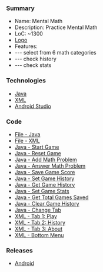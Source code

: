 ### Summary
- Name: Mental Math
- Description: Practice Mental Math
- LoC: ~1300
- [Logo](https://github.com/Sinc0/AndroidMentalMath/blob/master/app/src/main/res/mipmap-xxxhdpi/ic_launcher.png)
- Features:
- \--- select from 6 math categories
- \--- check history
- \--- check stats

### Technologies
- [Java](https://www.java.com/en)
- [XML](https://en.wikipedia.org/wiki/XML)
- [Android Studio](https://developer.android.com/studio)

### Code
- [File - Java](https://github.com/Sinc0/AndroidMentalMath/blob/master/app/src/main/java/android/mental/math/MainActivity.java)
- [File - XML](https://github.com/Sinc0/AndroidMentalMath/blob/master/app/src/main/res/layout/activity_main.xml)
- [Java - Start Game](https://github.com/Sinc0/AndroidMentalMath/blob/master/app/src/main/java/android/mental/math/MainActivity.java#L183-L227)
- [Java - Reset Game](https://github.com/Sinc0/AndroidMentalMath/blob/master/app/src/main/java/android/mental/math/MainActivity.java#L142-L180)
- [Java - Add Math Problem](https://github.com/Sinc0/AndroidMentalMath/blob/master/app/src/main/java/android/mental/math/MainActivity.java#L230-L502)
- [Java - Answer Math Problem](https://github.com/Sinc0/AndroidMentalMath/blob/master/app/src/main/java/android/mental/math/MainActivity.java#L505-L544)
- [Java - Save Game Score](https://github.com/Sinc0/AndroidMentalMath/blob/master/app/src/main/java/android/mental/math/MainActivity.java#L564-L616)
- [Java - Set Game History](https://github.com/Sinc0/AndroidMentalMath/blob/master/app/src/main/java/android/mental/math/MainActivity.java#L660-L667)
- [Java - Get Game History](https://github.com/Sinc0/AndroidMentalMath/blob/master/app/src/main/java/android/mental/math/MainActivity.java#L619-L657)
- [Java - Set Game Stats](https://github.com/Sinc0/AndroidMentalMath/blob/master/app/src/main/java/android/mental/math/MainActivity.java#L681-L746)
- [Java - Get Total Games Saved](https://github.com/Sinc0/AndroidMentalMath/blob/master/app/src/main/java/android/mental/math/MainActivity.java#L670-L678)
- [Java - Clear Game History](https://github.com/Sinc0/AndroidMentalMath/blob/master/app/src/main/java/android/mental/math/MainActivity.java#L749-L767)
- [Java - Change Tab](https://github.com/Sinc0/AndroidMentalMath/blob/master/app/src/main/java/android/mental/math/MainActivity.java#L547-L561)
- [XML - Tab 1: Play](https://github.com/Sinc0/AndroidMentalMath/blob/master/app/src/main/res/layout/activity_main.xml#L14-L322)
- [XML - Tab 2: History](https://github.com/Sinc0/AndroidMentalMath/blob/master/app/src/main/res/layout/activity_main.xml#L324-L427)
- [XML - Tab 3: About](https://github.com/Sinc0/AndroidMentalMath/blob/master/app/src/main/res/layout/activity_main.xml#L429-L534)
- [XML - Bottom Menu](https://github.com/Sinc0/AndroidMentalMath/blob/master/app/src/main/res/layout/activity_main.xml#L536-L593)

### Releases
- [Android](https://github.com/Sinc0/AndroidMentalMath/releases/download/1.0.0/unsigned-amm-1.0.0.apk)
